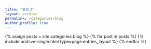 ```yaml
---
title: "블로그"
layout: archive
permalink: /categories/blog
author_profile: true
---
```


{% assign posts = site.categories.blog %}
{% for post in posts %} {% include archive-single.html type=page.entries_layout %} {% endfor %}
